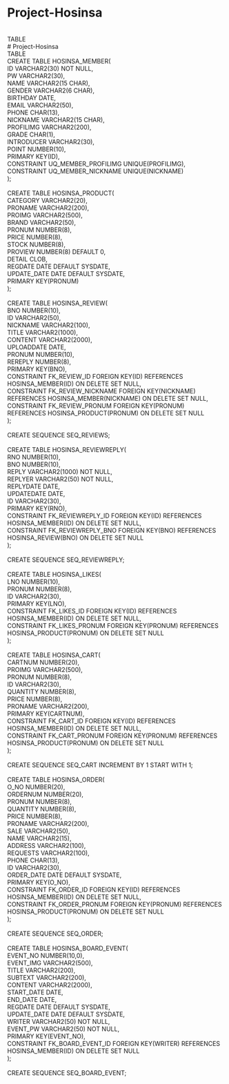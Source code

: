 # Project-Hosinsa
<br>
TABLE
<br>
# Project-Hosinsa
<br>
TABLE
<br>
CREATE TABLE HOSINSA_MEMBER(<br>
    ID            VARCHAR2(30) NOT NULL,<br>
    PW            VARCHAR2(30),<br>
    NAME          VARCHAR2(15 CHAR),<br>
    GENDER        VARCHAR2(6 CHAR),<br>
    BIRTHDAY      DATE,<br>
    EMAIL         VARCHAR2(50),<br>
    PHONE         CHAR(13),<br>
    NICKNAME      VARCHAR2(15 CHAR),<br>
    PROFILIMG     VARCHAR2(200),<br>
    GRADE         CHAR(1),<br>
    INTRODUCER    VARCHAR2(30),<br>
    POINT         NUMBER(10),<br>
    PRIMARY KEY(ID),<br>
    CONSTRAINT UQ_MEMBER_PROFILIMG UNIQUE(PROFILIMG),<br>
    CONSTRAINT UQ_MEMBER_NICKNAME UNIQUE(NICKNAME)<br>
);<br>
<br>
CREATE TABLE HOSINSA_PRODUCT(<br>
    CATEGORY      VARCHAR2(20),<br>
    PRONAME       VARCHAR2(200),<br>
    PROIMG        VARCHAR2(500),<br>
    BRAND         VARCHAR2(50),<br>
    PRONUM        NUMBER(8),<br>
    PRICE         NUMBER(8),<br>
    STOCK         NUMBER(8),<br>
    PROVIEW       NUMBER(8) DEFAULT 0,<br>
    DETAIL        CLOB,<br>
    REGDATE       DATE DEFAULT SYSDATE,<br>
    UPDATE_DATE   DATE DEFAULT SYSDATE,<br>
    PRIMARY KEY(PRONUM)<br>
);<br>
<br>
CREATE TABLE HOSINSA_REVIEW(<br>
    BNO           NUMBER(10),<br>
    ID            VARCHAR2(50),<br>
    NICKNAME      VARCHAR2(100),<br>
    TITLE         VARCHAR2(1000),<br>
    CONTENT       VARCHAR2(2000),<br>
    UPLOADDATE    DATE,<br>
    PRONUM        NUMBER(10),<br>
    REREPLY       NUMBER(8),<br>
    PRIMARY KEY(BNO),<br>
    CONSTRAINT FK_REVIEW_ID FOREIGN KEY(ID) REFERENCES HOSINSA_MEMBER(ID) ON DELETE SET NULL,<br>
    CONSTRAINT FK_REVIEW_NICKNAME FOREIGN KEY(NICKNAME) REFERENCES HOSINSA_MEMBER(NICKNAME) ON DELETE SET NULL,<br>
    CONSTRAINT FK_REVIEW_PRONUM FOREIGN KEY(PRONUM) REFERENCES HOSINSA_PRODUCT(PRONUM) ON DELETE SET NULL<br>
);<br>
<br>
CREATE SEQUENCE SEQ_REVIEWS;<br>
<br>
CREATE TABLE HOSINSA_REVIEWREPLY(<br>
    RNO           NUMBER(10),<br>
    BNO           NUMBER(10),<br>
    REPLY         VARCHAR2(1000) NOT NULL,<br>
    REPLYER       VARCHAR2(50) NOT NULL,<br>
    REPLYDATE     DATE,<br>
    UPDATEDATE    DATE,<br>
    ID            VARCHAR2(30),<br>
    PRIMARY KEY(RNO),<br>
    CONSTRAINT FK_REVIEWREPLY_ID FOREIGN KEY(ID) REFERENCES HOSINSA_MEMBER(ID) ON DELETE SET NULL,<br>
    CONSTRAINT FK_REVIEWREPLY_BNO FOREIGN KEY(BNO) REFERENCES HOSINSA_REVIEW(BNO) ON DELETE SET NULL<br>
);<br>
<br>
CREATE SEQUENCE SEQ_REVIEWREPLY;<br>
<br>
CREATE TABLE HOSINSA_LIKES(<br>
    LNO           NUMBER(10),<br>
    PRONUM        NUMBER(8),<br>
    ID            VARCHAR2(30),<br>
    PRIMARY KEY(LNO),<br>
    CONSTRAINT FK_LIKES_ID FOREIGN KEY(ID) REFERENCES HOSINSA_MEMBER(ID) ON DELETE SET NULL,<br>
    CONSTRAINT FK_LIKES_PRONUM FOREIGN KEY(PRONUM) REFERENCES HOSINSA_PRODUCT(PRONUM) ON DELETE SET NULL<br>
);<br>
<br>
CREATE TABLE HOSINSA_CART(<br>
    CARTNUM       NUMBER(20),<br>
    PROIMG        VARCHAR2(500),<br>
    PRONUM        NUMBER(8),<br>
    ID            VARCHAR2(30),<br>
    QUANTITY      NUMBER(8),<br>
    PRICE         NUMBER(8),<br>
    PRONAME       VARCHAR2(200),<br>
    PRIMARY KEY(CARTNUM),<br>
    CONSTRAINT FK_CART_ID FOREIGN KEY(ID) REFERENCES HOSINSA_MEMBER(ID) ON DELETE SET NULL,<br>
    CONSTRAINT FK_CART_PRONUM FOREIGN KEY(PRONUM) REFERENCES HOSINSA_PRODUCT(PRONUM) ON DELETE SET NULL<br>
);<br>
<br>
CREATE SEQUENCE SEQ_CART INCREMENT BY 1 START WITH 1;<br>
<br>
CREATE TABLE HOSINSA_ORDER(<br>
    O_NO          NUMBER(20),<br>
    ORDERNUM      NUMBER(20),<br>
    PRONUM        NUMBER(8),<br>
    QUANTITY      NUMBER(8),<br>
    PRICE         NUMBER(8),<br>
    PRONAME       VARCHAR2(200),<br>
    SALE          VARCHAR2(50),<br>
    NAME          VARCHAR2(15),<br>
    ADDRESS       VARCHAR2(100),<br>
    REQUESTS      VARCHAR2(100),<br>
    PHONE         CHAR(13),<br>
    ID            VARCHAR2(30),<br>
    ORDER_DATE    DATE DEFAULT SYSDATE,<br>
    PRIMARY KEY(O_NO),<br>
    CONSTRAINT FK_ORDER_ID FOREIGN KEY(ID) REFERENCES HOSINSA_MEMBER(ID) ON DELETE SET NULL,<br>
    CONSTRAINT FK_ORDER_PRONUM FOREIGN KEY(PRONUM) REFERENCES HOSINSA_PRODUCT(PRONUM) ON DELETE SET NULL<br>
);<br>
<br>
CREATE SEQUENCE SEQ_ORDER;<br>
<br>
CREATE TABLE HOSINSA_BOARD_EVENT(<br>
    EVENT_NO     NUMBER(10,0),<br>
    EVENT_IMG    VARCHAR2(500),<br>
    TITLE        VARCHAR2(200),<br>
    SUBTEXT      VARCHAR2(200),<br>
    CONTENT      VARCHAR2(2000),<br>
    START_DATE   DATE,<br>
    END_DATE     DATE,<br>
    REGDATE      DATE DEFAULT SYSDATE,<br>
    UPDATE_DATE  DATE DEFAULT SYSDATE,<br>
    WRITER       VARCHAR2(50) NOT NULL,<br>
    EVENT_PW     VARCHAR2(50) NOT NULL,<br>
    PRIMARY KEY(EVENT_NO),<br>
    CONSTRAINT FK_BOARD_EVENT_ID FOREIGN KEY(WRITER) REFERENCES HOSINSA_MEMBER(ID) ON DELETE SET NULL<br>
);<br>
<br>
CREATE SEQUENCE SEQ_BOARD_EVENT;<br>
<br>
